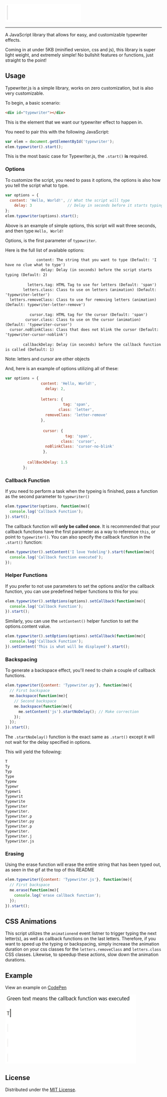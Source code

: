 ![Typewriter.js](https://raw.githubusercontent.com/mwrouse/typewriter.js/master/images/typewriterjs.gif)
<hr/>
A JavaScript library that allows for easy, and customizable typewriter effects.

Coming in at under 5KB (minified version, css and js), this library is super light weight, and extremely simple! No bullshit features or functions, just straight to the point!

## Usage
Typewriter.js is a simple library, works on zero customization, but is also very customizable.

To begin, a basic scenario:
```html
<div id="typewriter"></div>
```
This is the element that we want our typewriter effect to happen in.


You need to pair this with the following JavaScript:
```javascript
var elem = document.getElementById('typewriter');
elem.typewriter().start();
```
This is the most basic case for Typewriter.js, the ```.start()``` **is** required.


### Options
To customize the script, you need to pass it options, the options is also how you tell the script what to type.
```javascript
var options = {
  content: 'Hello, World!', // What the script will type
    delay: 3                // Delay in seconds before it starts typing
};
elem.typewriter(options).start();
```
Above is an example of simple options, this script will wait three seconds, and then type ```Hello, World!```

Options, is the first parameter of ```typewriter```.

Here is the full list of available options:
```
              content: The string that you want to type (Default: 'I have no clue what to type')
                delay: Delay (in seconds) before the script starts typing (Default: 2)

          letters.tag: HTML Tag to use for letters (Default: 'span')
        letters.class: Class to use on letters (animation) (Default: 'typewriter-letter')
  letters.removeClass: Class to use for removing letters (animation) (Default: typewriter-letter-remove')

           cursor.tag: HTML tag for the cursor (Default: 'span')
         cursor.class: Class to use on the cursor (animation) (Default: 'typewriter-cursor')
  cursor.noBlinkClass: Class that does not blink the cursor (Default: 'typewriter-cursor-noblink')

        callbackDelay: Delay (in seconds) before the callback function is called (Default: 1)
```
Note: letters and cursor are other objects

And, here is an example of options utilizing all of these:
```javascript
var options = {
                content: 'Hello, World!',
                  delay: 2,

                letters: {
                          tag: 'span',
                        class: 'letter',
                  removeClass: 'letter-remove'
                },

                 cursor: {
                           tag: 'span',
                         class: 'cursor',
                  noBlinkClass: 'cursor-no-blink'
                 },

          callBackDelay: 1.5
        };
```

### Callback Function
If you need to perform a task when the typeing is finished, pass a function as the second parameter to ```typewriter()```
```javascript
elem.typewriter(options, function(me){
  console.log('Callback Function');
}).start();
```
The callback function will **only be called once**.
It is recommended that your callback functions have the first parameter as a way to reference ```this```, or point to ```typewriter()```.
You can also specify the callback function in the ```.start()``` function:
```javascript
elem.typewriter().setContent('I love Yodeling').start(function(me){
  console.log('Callback function executed');
});
```

### Helper Functions
If you prefer to not use parameters to set the options and/or the callback function, you can use predefined helper functions to this for you:
```javascript
elem.typewriter().setOptions(options).setCallback(function(me){
  console.log('Callback Function');
}).start();
```
Similarly, you can use the ```setContent()``` helper function to set the options.content value.
```javascript
elem.typewriter().setOptions(options).setCallback(function(me){
  console.log('Callback Function');
}).setContent('This is what will be displayed').start();
```



### Backspacing
To generate a backspace effect, you'll need to chain a couple of callback functions.
```javascript
elem.typewriter({content: 'Typewriter.py'}, function(me){
  // First backspace
  me.backspace(function(me){
    // Second backspace
    me.backspace(function(me){
      me.setContent('js').startNoDelay(); // Make correction
    });
  });
}).start();
```
The ```.startNoDelay()``` function is the exact same as ```.start()``` except it will not wait for the delay specified in options.

This will yield the following:
```
T
Ty
Typ
Type
Typew
Typewr
Typewri
Typewrit
Typewrite
Typewriter
Typewriter.
Typewriter.p
Typewriter.py
Typewriter.p
Typewriter.
Typewriter.j
Typewriter.js
```

### Erasing
Using the erase function will erase the entire string that has been typed out, as seen in the gif at the top of this README
```javascript
elem.typewriter({content: 'Typewriter.js'}, function(me){
  // First backspace
  me.erase(function(me){
    console.log('erase callback function');
  });
}).start();
```

## CSS Animations
This script utilizes the ```animationend``` event listner to trigger typing the next letter(s), as well as callback functions on the last letters. Therefore, if you want to speed up the typing or backspacing, simply increase the animation duration on your css classes for the ```letters.removeClass``` and ```letters.class``` CSS classes.
Likewise, to speedup these actions, slow down the animation durations.



## Example
View an example on [CodePen](http://codepen.io/mwrouse/full/PNpmbd)

![Typewriter.js Demo](https://raw.githubusercontent.com/mwrouse/typewriter.js/master/images/demo.gif)

## License
Distributed under the [MIT License](https://raw.githubusercontent.com/mwrouse/typewriter.js/master/LICENSE).
